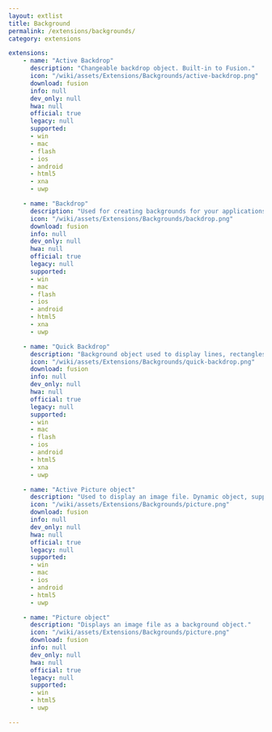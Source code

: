 ```yaml
---
layout: extlist
title: Background
permalink: /extensions/backgrounds/
category: extensions

extensions:
    - name: "Active Backdrop"
      description: "Changeable backdrop object. Built-in to Fusion."
      icon: "/wiki/assets/Extensions/Backgrounds/active-backdrop.png"
      download: fusion
      info: null
      dev_only: null
      hwa: null
      official: true
      legacy: null
      supported:
      - win
      - mac
      - flash
      - ios
      - android
      - html5
      - xna
      - uwp

    - name: "Backdrop"
      description: "Used for creating backgrounds for your applications from bitmap images. Built-in to Fusion."
      icon: "/wiki/assets/Extensions/Backgrounds/backdrop.png"
      download: fusion
      info: null
      dev_only: null
      hwa: null
      official: true
      legacy: null
      supported:
      - win
      - mac
      - flash
      - ios
      - android
      - html5
      - xna
      - uwp

    - name: "Quick Backdrop"
      description: "Background object used to display lines, rectangles or ellipses filled with a solid colour, gradient or motif. Built-in to Fusion."
      icon: "/wiki/assets/Extensions/Backgrounds/quick-backdrop.png"
      download: fusion
      info: null
      dev_only: null
      hwa: null
      official: true
      legacy: null
      supported:
      - win
      - mac
      - flash
      - ios
      - android
      - html5
      - xna
      - uwp

    - name: "Active Picture object"
      description: "Used to display an image file. Dynamic object, supports movements, rotations, stretch, etc."
      icon: "/wiki/assets/Extensions/Backgrounds/picture.png"
      download: fusion
      info: null
      dev_only: null
      hwa: null
      official: true
      legacy: null
      supported:
      - win
      - mac
      - ios
      - android
      - html5
      - uwp

    - name: "Picture object"
      description: "Displays an image file as a background object."
      icon: "/wiki/assets/Extensions/Backgrounds/picture.png"
      download: fusion
      info: null
      dev_only: null
      hwa: null
      official: true
      legacy: null
      supported:
      - win
      - html5
      - uwp

---
```

